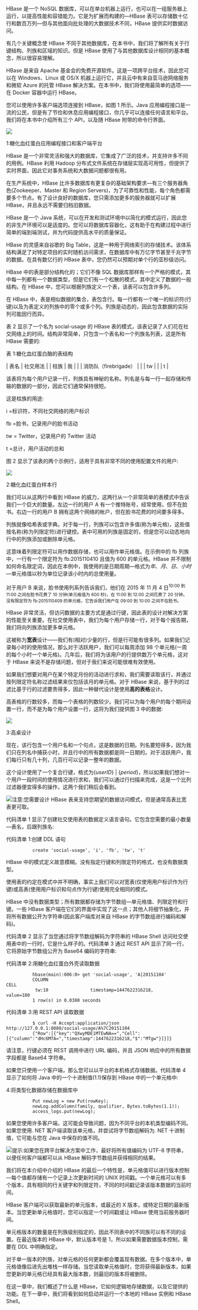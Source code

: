 HBase 是一个 NoSQL 数据库，可以在单台机器上运行，也可以在一组服务器上运行，以提高性能和容错能力。它是为扩展而构建的—HBase 表可以存储数十亿行和数百万列—但与其他面向批处理的大数据技术不同，HBase 提供实时数据访问。

有几个关键概念使 HBase 不同于其他数据库，在本书中，我们将了解所有关于行键结构、列族和区域的知识。但是 HBase 使用了与其他数据库设计相同的基本概念，所以很容易理解。

HBase 是来自 Apache 基金会的免费开源软件。这是一项跨平台技术，因此您可以在 Windows、Linux 或 OS/X 机器上运行它，并且云中有来自亚马逊网络服务和微软 Azure 的托管 HBase 解决方案。在本书中，我们将使用最简单的选项——在 Docker 容器中运行 HBase。

您可以使用许多客户端选项连接到 HBase，如图 1 所示。Java 应用编程接口是一流的公民，但是有了节俭和休息应用编程接口，你几乎可以连接任何语言和平台。我们将在本书中介绍所有三个 API，以及随 HBase 附带的命令行界面。

![](../images/00003.jpeg)

 1:糖化血红蛋白应用编程接口和客户端平台

HBase 是一个非常灵活和强大的数据库，它集成了广泛的技术，并支持许多不同的用例。HBase 利用 Hadoop 分布式文件系统在存储层实现高可用性，但提供了实时界面，因此它对事务系统和大数据问题都很有用。

在生产系统中，HBase 比许多数据库有更复杂的基础架构要求—有三个服务器角色(Zookeeper、Master 和 Region Servers)，为了可靠性和性能，每个角色都需要多个节点。有了设计良好的数据库，您只需添加更多的服务器就可以扩展 HBase，并且永远不需要归档旧数据。

HBase 是一个 Java 系统，可以在开发和测试环境中以简化的模式运行，因此您的非生产环境可以是适度的。您可以将数据库容器化，这有助于在构建过程中进行简单的端到端测试，并为代码提供高水平的质量保证。

HBase 的灵感来自谷歌的 Big Table，这是一种用于网络索引的存储技术。该体系结构满足了对特定项目的实时随机访问需求，在数据库中有万亿字节甚至千兆字节的数据。在具有数亿行的 HBase 表中，您仍然可以预期对单个行的亚秒级访问。

HBase 中的表是部分结构化的；它们不像 SQL 数据库那样有一个严格的模式，其中每一列都有一个数据类型，但是它们有一个松散的模式，其中定义了数据的一般结构。在 HBase 中，您可以根据列族定义一个表，该表可以包含许多列。

在 HBase 中，表是相似数据的集合，表包含行。每一行都有一个唯一的标识符(行键)以及为表定义的列族中的零个或多个列。列族是动态的，因此包含数据的实际列可能因行而异。

表 2 显示了一个名为 social-usage 的 HBase 表的模式，该表记录了人们花在社交网络上的时间。结构非常简单，只包含一个表名和一个列族名列表，这是所有 HBase 需要的:

表 1:糖化血红蛋白酶的表结构

| 表名 | 社交用法 |
| 柱族 | 我 |
|  | 消防队（firebrigade） |
|  | tw |
|  | t |

该表将为每个用户记录一行，列族具有神秘的名称。列名是与每一行一起存储和传输的数据的一部分，因此它们通常保持很短。

这是柱族的用途:

i =标识符，不同社交网络的用户标识

fb =脸书，记录用户的脸书活动

tw = Twitter，记录用户的 Twitter 活动

t =总计，用户活动的总和

图 2 显示了该表的两个示例行，适用于具有非常不同的使用配置文件的用户:

![](../images/00004.jpeg)

 2:糖化血红蛋白样本行

我们可以从这两行中看到 HBase 的威力，这两行从一个非常简单的表模式中告诉我们一个巨大的数量。左边一行的用户 A 有一个推特账号，经常使用，但不在脸书。右边一行的用户 B 拥有这两个网络的帐户，但在脸书花费的时间要多得多。

列族就像哈希表或字典。对于每一行，列族可以包含许多值(称为单元格)，这些值按名称(称为列限定符)进行键控。表中可用的列族是固定的，但是您可以动态地向行中的列族添加或删除单元格。

这意味着列限定符可以用作数据存储，也可以用作单元格值。在示例中的 fb 列族中，一行有一个限定符为 fb:2015110410 且值为 600 的单元格。HBase 并不限制如何命名限定词，因此在本例中，我使用的是日期周期—格式为*年*、*月*、*日*、*小时*—单元格值以秒为单位记录该小时内的总使用量。

对于用户 B 来说，脸书使用列系列告诉我们，他们在 2015 年 11 月 4 日<sup class="calibre21">10:00 到 11:00 之间在脸书花费了 10 分钟(单元格值为 600 秒)，在 11:00 到 12:00 之间花费了 20 分钟。没有限定符为 fb:2015110409 的单元格，它告诉我们用户在 09:00 到 10:00 之间不在脸书。</sup>

HBase 非常灵活，但访问数据的主要方式是通过行键，因此表的设计对解决方案的性能至关重要。在社交使用表中，我们为每个用户存储一行，对于每个报告期，我们将向列族添加更多单元格。

这被称为**宽表**设计——我们有(相对)少量的行，但是行可能有很多列。如果我们记录每小时的使用情况，那么对于活跃用户，我们可以每周添加 98 个单元格(一周的每个小时一个单元格)。几年后，我们将为该用户的行提供数万个单元格，这对于 HBase 来说不是存储问题，但对于我们来说可能很难有效使用。

如果我们想要对用户在某个特定月份的活动进行求和，我们需要读取该行，并通过按列限定符名称过滤结果来仅包括该月的单元格。对于 HBase 来说，基于列的过滤比基于行的过滤要贵得多，因此一种替代设计是使用**高的表格**设计。

高表格的行数较多，而每一个表格的列数较少。我们可以为每个用户的每个期间设置一行，而不是为每个用户设置一行，这将为我们提供图 3 中的数据:

![](../images/00005.jpeg)

 3:高桌设计

现在，该行包含一个用户名和一个句点，这是数据的日期。列名要短得多，因为我们只在列名中捕获小时，并且行中的所有数据都是同一日期的。对于活跃用户，我们每行只有几十列，几百行可以记录一整年的数据。

这个设计使用了一个复合行键，格式为{*userID*} | {*period*}，所以如果我们想对一个用户一段时间的使用情况进行求和，我们可以通过行扫描来完成，这是一个比列过滤器便宜得多的操作，这两个我们稍后会看到。

![](../images/00006.jpeg)注意:您需要设计 HBase 表来支持您期望的数据访问模式，但是通常高表比宽表更可取。

代码清单 1 显示了创建社交使用表的数据定义语言语句。它包含您需要的最小数量—表名，后跟列族名:

代码清单 1:创建 DDL 语句

```
          create 'social-usage', 'i', 'fb', 'tw', 't'

```

HBase 中的模式定义故意模糊。没有指定行键和列限定符的格式，也没有数据类型。

使用表的约定在模式中并不明确，事实上我们可以对宽表(仅使用用户标识作为行键)或高表(使用用户标识和句点作为行键)使用完全相同的模式。

HBase 中没有数据类型；所有数据都存储为字节数组—单元格值、列限定符和行键。一些 HBase 客户端在它们的界面中实现了这一点；其他人将细节抽象化，并将所有数据公开为字符串(因此客户端库对来自 HBase 的字节数组进行编码和解码)。

代码清单 2 显示了当您通过将字节数组解码为字符串的 HBase Shell 访问社交使用表中的一行时，它是什么样子的。代码清单 3 通过 REST API 显示了同一行，它将原始字节数组公开为 Base64 编码的字符串:

代码清单 2:用糖化血红蛋白外壳读取数据

```
          hbase(main):006:0> get 'social-usage', 'A|20151104'
          COLUMN                CELL                                                     
           tw:10                timestamp=1447622316218, value=180                       
          1 row(s) in 0.0380 seconds

```

代码清单 3:用 REST API 读取数据

```
          $ curl -H Accept:application/json http://127.0.0.1:8080/social-usage/A%7C20151104
          {"Row":[{"key":"QXwyMDE1MTEwNA==","Cell":[{"column":"dHc6MTA=","timestamp":1447622316218,"$":"MTgw"}]}]}

```

请注意，行键必须在 REST 调用中进行 URL 编码，并且 JSON 响应中的所有数据字段都是 Base64 字符串。

如果您只使用一个客户端，那么您可以以平台的本机格式存储数据。代码清单 4 显示了如何将 Java 中的一个十进制值(1.1)保存到 HBase 中的一个单元格中:

 4:将类型化数据存储在数据库中

```
          Put newLog = new Put(rowKey);
          newLog.addColumn(family, qualifier, Bytes.toBytes(1.1));
          access_logs.put(newLog); 

```

如果您使用许多客户端，这可能会导致问题，因为不同平台的本机类型编码不同。如果您使用. NET 客户端读取该单元格，并尝试将字节数组解码为. NET 十进制值，它可能与您在 Java 中保存的值不同。

![](../images/00007.jpeg)提示:如果您在跨平台解决方案中工作，最好将所有值编码为 UTF-8 字符串，以便任何客户端都可以从 HBase 解码字节数组并获得相同的结果。

我们将在本介绍中介绍的 HBase 的最后一个特性是，单元格值可以进行版本控制—每个值都存储有一个记录上次更新时间的 UNIX 时间戳。一个单元格可以有多个版本，具有相同的行关键字和列限定符，不同的时间戳记录该版本数据的当前时间。

HBase 客户端可以获取最新的单元版本，或最近的 X 版本，或特定日期的最新版本。当您更新单元格值时，您可以指定一个时间戳或让 HBase 使用当前服务器时间。

单元格版本的数量是在列族级别指定的，因此不同表中的不同族可以有不同的设置。在最近版本的 HBase 中，默认版本号是 1，所以如果需要数据版本控制，需要在 DDL 中明确指定。

对于单一版本的列族，对单元格的任何更新都会覆盖现有数据。在多个版本中，单元格值像后进先出堆栈一样存储。当您读取单元格值时，您将获得最新版本，如果您更新的单元格已经具有最大版本数，则最旧的版本将被删除。

在这一章中，我们概述了什么是 HBase，它如何逻辑地存储数据，以及它提供的功能。在下一章中，我们将看到如何启动并运行一个本地的 HBase 实例和 HBase Shell。